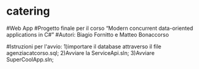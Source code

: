 # catering
#Web App
#Progetto finale per il corso “Modern concurrent data-oriented applications in C#”
#Autori: Biagio Fornitto e Matteo Bonaccorso

#Istruzioni per l'avvio:
  1)importare il database attraverso il file agenziacatcorso.sql;
  2)Avviare la ServiceApi.sln;
  3)Avviare SuperCoolApp.sln;
